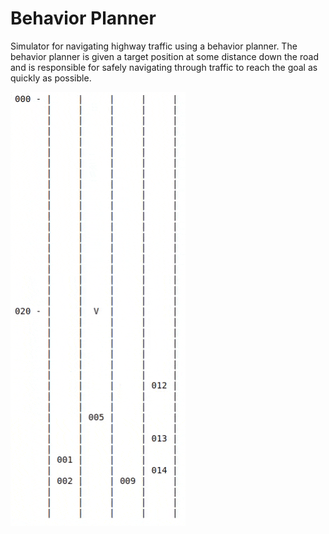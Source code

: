 # Behavior Planner
Simulator for navigating highway traffic using a behavior planner.
The behavior planner is given a target position at some distance down
the road and is responsible for safely navigating through traffic to
reach the goal as quickly as possible.

!['Simulation'](media/simulation.gif)
